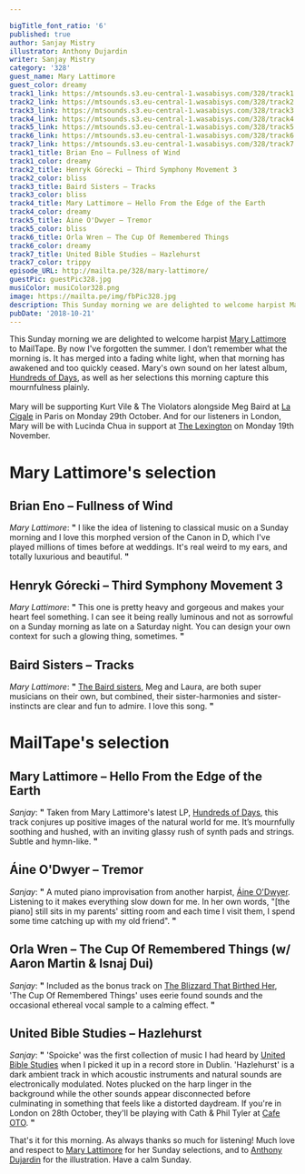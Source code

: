 ```yaml
---

bigTitle_font_ratio: '6'
published: true
author: Sanjay Mistry
illustrator: Anthony Dujardin
writer: Sanjay Mistry
category: '328'
guest_name: Mary Lattimore
guest_color: dreamy
track1_link: https://mtsounds.s3.eu-central-1.wasabisys.com/328/track1.mp3
track2_link: https://mtsounds.s3.eu-central-1.wasabisys.com/328/track2.mp3
track3_link: https://mtsounds.s3.eu-central-1.wasabisys.com/328/track3.mp3
track4_link: https://mtsounds.s3.eu-central-1.wasabisys.com/328/track4.mp3
track5_link: https://mtsounds.s3.eu-central-1.wasabisys.com/328/track5.mp3
track6_link: https://mtsounds.s3.eu-central-1.wasabisys.com/328/track6.mp3
track7_link: https://mtsounds.s3.eu-central-1.wasabisys.com/328/track7.mp3
track1_title: Brian Eno – Fullness of Wind
track1_color: dreamy
track2_title: Henryk Górecki – Third Symphony Movement 3
track2_color: bliss
track3_title: Baird Sisters – Tracks
track3_color: bliss
track4_title: Mary Lattimore – Hello From the Edge of the Earth
track4_color: dreamy
track5_title: Áine O'Dwyer – Tremor
track5_color: bliss
track6_title: Orla Wren – The Cup Of Remembered Things
track6_color: dreamy
track7_title: United Bible Studies – Hazlehurst
track7_color: trippy
episode_URL: http://mailta.pe/328/mary-lattimore/
guestPic: guestPic328.jpg
musiColor: musiColor328.png
image: https://mailta.pe/img/fbPic328.jpg
description: This Sunday morning we are delighted to welcome harpist Mary Lattimore to MailTape.
pubDate: '2018-10-21'
---
```

This Sunday morning we are delighted to welcome harpist [Mary Lattimore](http://marylattimoreharpist.tumblr.com/) to MailTape. By now I've forgotten the summer. I don’t remember what the morning is. It has merged into a fading white light, when that morning has awakened and too quickly ceased. Mary's own sound on her latest album, [Hundreds of Days](https://marylattimoreharpist.bandcamp.com/album/hundreds-of-days), as well as her selections this morning capture this mournfulness plainly.
<br><br>
Mary will be supporting Kurt Vile & The Violators alongside Meg Baird at [La Cigale](http://www.lacigale.fr/en/spectacle/kurt-vile-the-violators/) in Paris on Monday 29th October. And for our listeners in London, Mary will be with Lucinda Chua in support at [The Lexington](http://thelexington.co.uk/event.php?id=315) on Monday 19th November.


# Mary Lattimore's selection

## Brian Eno – Fullness of Wind
_Mary Lattimore_: **"** I like the idea of listening to classical music on a Sunday morning and I love this morphed version of the Canon in D, which I've played millions of times before at weddings. It's real weird to my ears, and totally luxurious and beautiful. **"** 

## Henryk Górecki – Third Symphony Movement 3
_Mary Lattimore_: **"** This one is pretty heavy and gorgeous and makes your heart feel something. I can see it being really luminous and not as sorrowful on a Sunday morning as late on a Saturday night. You can design your own context for such a glowing thing, sometimes.  **"** 

##  Baird Sisters – Tracks
_Mary Lattimore_: **"** [The Baird sisters](http://www.thebairdsisters.com/), Meg and Laura, are both super musicians on their own, but combined, their sister-harmonies and sister-instincts are clear and fun to admire. I love this song.  **"** 


# MailTape's selection

## Mary Lattimore – Hello From the Edge of the Earth
_Sanjay_: **"** Taken from Mary Lattimore's latest LP, [Hundreds of Days](https://marylattimoreharpist.bandcamp.com/album/hundreds-of-days), this track conjures up positive images of the natural world for me. It’s mournfully soothing and hushed, with an inviting glassy rush of synth pads and strings. Subtle and hymn-like. **"** 

## Áine O'Dwyer – Tremor
_Sanjay_: **"** A muted piano improvisation from another harpist, [Áine O'Dwyer](https://soundcloud.com/aine-o-dwyer). Listening to it makes everything slow down for me. In her own words, "[the piano] still sits in my parents' sitting room and each time I visit them, I spend some time catching up with my old friend". **"** 

## Orla Wren – The Cup Of Remembered Things (w/ Aaron Martin & Isnaj Dui)
_Sanjay_: **"** Included as the bonus track on [The Blizzard That Birthed Her](https://aaronmartin.bandcamp.com/album/the-blizzard-that-birthed-her), 'The Cup Of Remembered Things' uses eerie found sounds and the occasional ethereal vocal sample to a calming effect. **"** 

## United Bible Studies – Hazlehurst
_Sanjay_: **"** 'Spoicke' was the first collection of music I had heard by [United Bible Studies](https://united-bible-studies.bandcamp.com/) when I picked it up in a record store in Dublin. 'Hazlehurst' is a dark ambient track in which acoustic instruments and natural sounds are electronically modulated. Notes plucked on the harp linger in the background while the other sounds appear disconnected before culminating in something that feels like a distorted daydream. If you're in London on 28th October, they'll be playing with Cath & Phil Tyler at [Cafe OTO](https://cafeoto.co.uk/events/cath-phil-tyler-united-bible-studies/). **"** 


That's it for this morning. As always thanks so much for listening! Much love and respect to [Mary Lattimore](http://marylattimoreharpist.tumblr.com/) for her Sunday selections, and to [Anthony Dujardin](https://www.instagram.com/fromthegarden/) for the illustration. Have a calm Sunday.
